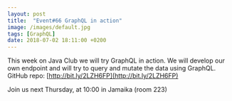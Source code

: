 ```yaml
---
layout: post
title:  "Event#66 GraphQL in action"
image: /images/default.jpg
tags: [GraphQL]
date: 2018-07-02 18:11:00 +0200
---
```


This week on Java Club we will try GraphQL in action. We will develop our own endpoint and will try to query and mutate the data using GraphQL. GitHub repo:  [http://bit.ly/2LZH6FP](http://bit.ly/2LZH6FP)

Join us next Thursday, at 10:00 in Jamaika (room 223)